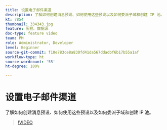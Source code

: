 ```yaml
---
title: 设置电子邮件渠道
description: 了解如何创建消息预设、如何使用这些预设以及如何委派子域和创建 IP 池。
kt: 7854
thumbnail: 334343.jpg
feature: 历程、数据源
doc-type: feature video
team: PM
role: Administrator, Developer
level: Beginner
source-git-commit: f10e783ce8a830fd41da567ddadbf6b17b55a1af
workflow-type: ht
source-wordcount: '55'
ht-degree: 100%

---
```



# 设置电子邮件渠道

了解如何创建消息预设、如何使用这些预设以及如何委派子域和创建 IP 池。

>[!VIDEO](https://video.tv.adobe.com/v/334343?quality=12)
